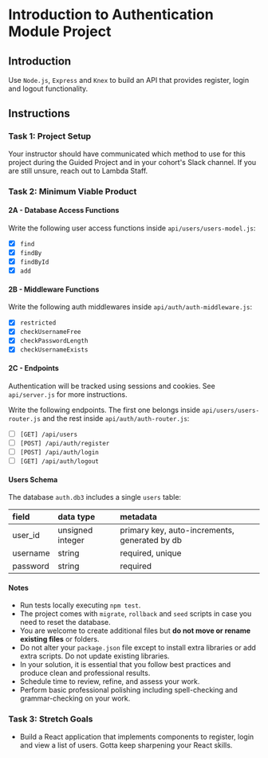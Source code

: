 # Introduction to Authentication Module Project

## Introduction

Use `Node.js`, `Express` and `Knex` to build an API that provides register, login and logout functionality.

## Instructions

### Task 1: Project Setup

Your instructor should have communicated which method to use for this project during the Guided Project and in your cohort's Slack channel. If you are still unsure, reach out to Lambda Staff.

### Task 2: Minimum Viable Product

#### 2A - Database Access Functions

Write the following user access functions inside `api/users/users-model.js`:

- [x] `find`
- [x] `findBy`
- [x] `findById`
- [x] `add`

#### 2B - Middleware Functions

Write the following auth middlewares inside `api/auth/auth-middleware.js`:

- [x] `restricted`
- [x] `checkUsernameFree`
- [x] `checkPasswordLength`
- [x] `checkUsernameExists`

#### 2C - Endpoints

Authentication will be tracked using sessions and cookies. See `api/server.js` for more instructions.

Write the following endpoints. The first one belongs inside `api/users/users-router.js` and the rest inside `api/auth/auth-router.js`:

- [ ] `[GET] /api/users`
- [ ] `[POST] /api/auth/register`
- [ ] `[POST] /api/auth/login`
- [ ] `[GET] /api/auth/logout`

#### Users Schema

The database `auth.db3` includes a single `users` table:

| field    | data type        | metadata                                      |
| :------- | :--------------- | :-------------------------------------------- |
| user_id  | unsigned integer | primary key, auto-increments, generated by db |
| username | string           | required, unique                              |
| password | string           | required                                      |

#### Notes

- Run tests locally executing `npm test`.
- The project comes with `migrate`, `rollback` and `seed` scripts in case you need to reset the database.
- You are welcome to create additional files but **do not move or rename existing files** or folders.
- Do not alter your `package.json` file except to install extra libraries or add extra scripts. Do not update existing libraries.
- In your solution, it is essential that you follow best practices and produce clean and professional results.
- Schedule time to review, refine, and assess your work.
- Perform basic professional polishing including spell-checking and grammar-checking on your work.

### Task 3: Stretch Goals

- Build a React application that implements components to register, login and view a list of users. Gotta keep sharpening your React skills.
